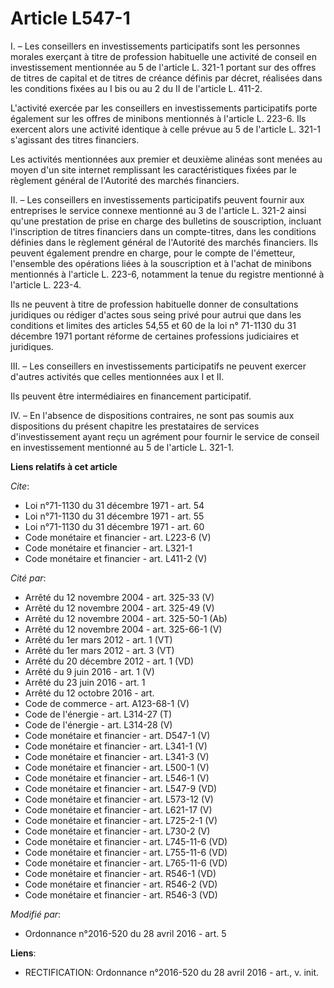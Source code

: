 # Article L547-1

I. – Les conseillers en investissements participatifs sont les personnes morales exerçant à titre de profession habituelle
une activité de conseil en investissement mentionnée au 5 de l'article L. 321-1 portant sur des offres de titres de capital
et de titres de créance définis par décret, réalisées dans les conditions fixées au I bis ou au 2 du II de l'article L.
411-2.

L'activité exercée par les conseillers en investissements participatifs porte également sur les offres de minibons mentionnés
à l'article L. 223-6. Ils exercent alors une activité identique à celle prévue au 5 de l'article L. 321-1 s'agissant des
titres financiers.

Les activités mentionnées aux premier et deuxième alinéas sont menées au moyen d'un site internet remplissant les
caractéristiques fixées par le règlement général de l'Autorité des marchés financiers.

II. – Les conseillers en investissements participatifs peuvent fournir aux entreprises le service connexe mentionné au 3 de
l'article L. 321-2 ainsi qu'une prestation de prise en charge des bulletins de souscription, incluant l'inscription de titres
financiers dans un compte-titres, dans les conditions définies dans le règlement général de l'Autorité des marchés
financiers. Ils peuvent également prendre en charge, pour le compte de l'émetteur, l'ensemble des opérations liées à la
souscription et à l'achat de minibons mentionnés à l'article L. 223-6, notamment la tenue du registre mentionné à l'article
L. 223-4.

Ils ne peuvent à titre de profession habituelle donner de consultations juridiques ou rédiger d'actes sous seing privé pour
autrui que dans les conditions et limites des articles 54,55 et 60 de la loi n° 71-1130 du 31 décembre 1971 portant réforme
de certaines professions judiciaires et juridiques.

III. – Les conseillers en investissements participatifs ne peuvent exercer d'autres activités que celles mentionnées aux I et
II.

Ils peuvent être intermédiaires en financement participatif.

IV. – En l'absence de dispositions contraires, ne sont pas soumis aux dispositions du présent chapitre les prestataires de
services d'investissement ayant reçu un agrément pour fournir le service de conseil en investissement mentionné au 5 de
l'article L. 321-1.

**Liens relatifs à cet article**

_Cite_:

  - Loi n°71-1130 du 31 décembre 1971 - art. 54
  - Loi n°71-1130 du 31 décembre 1971 - art. 55
  - Loi n°71-1130 du 31 décembre 1971 - art. 60
  - Code monétaire et financier - art. L223-6 (V)
  - Code monétaire et financier - art. L321-1
  - Code monétaire et financier - art. L411-2 (V)

_Cité par_:

  - Arrêté du 12 novembre 2004 - art. 325-33 (V)
  - Arrêté du 12 novembre 2004 - art. 325-49 (V)
  - Arrêté du 12 novembre 2004 - art. 325-50-1 (Ab)
  - Arrêté du 12 novembre 2004 - art. 325-66-1 (V)
  - Arrêté du 1er mars 2012 - art. 1 (VT)
  - Arrêté du 1er mars 2012 - art. 3 (VT)
  - Arrêté du 20 décembre 2012 - art. 1 (VD)
  - Arrêté du 9 juin 2016 - art. 1 (V)
  - Arrêté du 23 juin 2016 - art. 1
  - Arrêté du 12 octobre 2016 - art.
  - Code de commerce - art. A123-68-1 (V)
  - Code de l'énergie - art. L314-27 (T)
  - Code de l'énergie - art. L314-28 (V)
  - Code monétaire et financier - art. D547-1 (V)
  - Code monétaire et financier - art. L341-1 (V)
  - Code monétaire et financier - art. L341-3 (V)
  - Code monétaire et financier - art. L500-1 (V)
  - Code monétaire et financier - art. L546-1 (V)
  - Code monétaire et financier - art. L547-9 (VD)
  - Code monétaire et financier - art. L573-12 (V)
  - Code monétaire et financier - art. L621-17 (V)
  - Code monétaire et financier - art. L725-2-1 (V)
  - Code monétaire et financier - art. L730-2 (V)
  - Code monétaire et financier - art. L745-11-6 (VD)
  - Code monétaire et financier - art. L755-11-6 (VD)
  - Code monétaire et financier - art. L765-11-6 (VD)
  - Code monétaire et financier - art. R546-1 (VD)
  - Code monétaire et financier - art. R546-2 (VD)
  - Code monétaire et financier - art. R546-3 (VD)

_Modifié par_:

  - Ordonnance n°2016-520 du 28 avril 2016 - art. 5

**Liens**:

  - RECTIFICATION: Ordonnance n°2016-520 du 28 avril 2016 - art., v. init.
